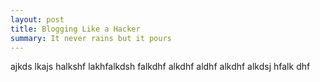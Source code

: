 ```yaml
---
layout: post
title: Blogging Like a Hacker
summary: It never rains but it pours
---
```

ajkds lkajs halkshf lakhfalkdsh falkdhf alkdhf aldhf alkdhf alkdsj hfalk dhf